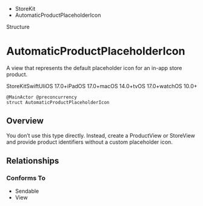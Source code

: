 

- StoreKit
-  AutomaticProductPlaceholderIcon 

Structure

# AutomaticProductPlaceholderIcon

A view that represents the default placeholder icon for an in-app store product.

StoreKitSwiftUIiOS 17.0+iPadOS 17.0+macOS 14.0+tvOS 17.0+watchOS 10.0+

``` source
@MainActor @preconcurrency
struct AutomaticProductPlaceholderIcon
```

## Overview

You don’t use this type directly. Instead, create a ProductView or StoreView and provide product identifiers without a custom placeholder icon.

## Relationships

### Conforms To

- Sendable
- View

